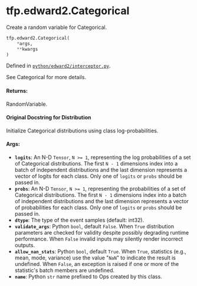 <div itemscope itemtype="http://developers.google.com/ReferenceObject">
<meta itemprop="name" content="tfp.edward2.Categorical" />
<meta itemprop="path" content="Stable" />
</div>

# tfp.edward2.Categorical

Create a random variable for Categorical.

``` python
tfp.edward2.Categorical(
    *args,
    **kwargs
)
```



Defined in [`python/edward2/interceptor.py`](https://github.com/tensorflow/probability/tree/master/tensorflow_probability/python/edward2/interceptor.py).

<!-- Placeholder for "Used in" -->

See Categorical for more details.

#### Returns:

RandomVariable.


#### Original Docstring for Distribution

Initialize Categorical distributions using class log-probabilities.

#### Args:


* <b>`logits`</b>: An N-D `Tensor`, `N >= 1`, representing the log probabilities
  of a set of Categorical distributions. The first `N - 1` dimensions
  index into a batch of independent distributions and the last dimension
  represents a vector of logits for each class. Only one of `logits` or
  `probs` should be passed in.
* <b>`probs`</b>: An N-D `Tensor`, `N >= 1`, representing the probabilities
  of a set of Categorical distributions. The first `N - 1` dimensions
  index into a batch of independent distributions and the last dimension
  represents a vector of probabilities for each class. Only one of
  `logits` or `probs` should be passed in.
* <b>`dtype`</b>: The type of the event samples (default: int32).
* <b>`validate_args`</b>: Python `bool`, default `False`. When `True` distribution
  parameters are checked for validity despite possibly degrading runtime
  performance. When `False` invalid inputs may silently render incorrect
  outputs.
* <b>`allow_nan_stats`</b>: Python `bool`, default `True`. When `True`, statistics
  (e.g., mean, mode, variance) use the value "`NaN`" to indicate the
  result is undefined. When `False`, an exception is raised if one or
  more of the statistic's batch members are undefined.
* <b>`name`</b>: Python `str` name prefixed to Ops created by this class.